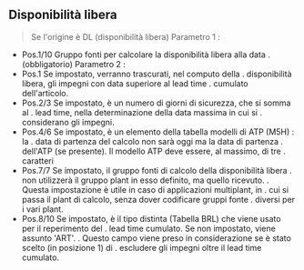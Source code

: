 ## Disponibilità libera
>Se l'origine è DL (disponibilità libera)
Parametro 1 : 
-    Pos.1/10  Gruppo fonti per calcolare la disponibilità libera alla data
.              (obbligatorio)
Parametro 2 : 
-    Pos.1     Se impostato, verranno trascurati, nel computo della
.              disponibilità libera, gli impegni con data superiore al lead time
.              cumulato dell'articolo.
-    Pos.2/3   Se impostato, è un numero di giorni di sicurezza, che si somma al
.              lead time, nella determinazione della data massima in cui si
.              considerano gli impegni.
-    Pos.4/6   Se impostato, è un elemento della tabella modelli di ATP (M5H) :  la
.              data di partenza del calcolo non sarà oggi ma la data di partenza
.              dell'ATP (se presente). Il modello ATP deve essere, al massimo, di tre
.              caratteri
-    Pos.7/7   Se impostato, il gruppo fonti di calcolo della disponibilità libera
.              non utilizzerà il gruppo plant in esso definito, ma quello ricevuto.
.              Questa impostazione è utile in caso di applicazioni multiplant, in
.              cui si passa il plant di calcolo, senza dover codificare gruppi fonte
.              diversi per i vari plant.
-    Pos.8/10  Se impostato, è il tipo distinta (Tabella BRL) che viene usato per il reperimento del
.              lead time cumulato. Se non impostato, viene assunto 'ART'.
.              Questo campo viene preso in considerazione se è stato scelto (in posizione 1) di
.              escludere gli impegni oltre il lead time cumulato.

